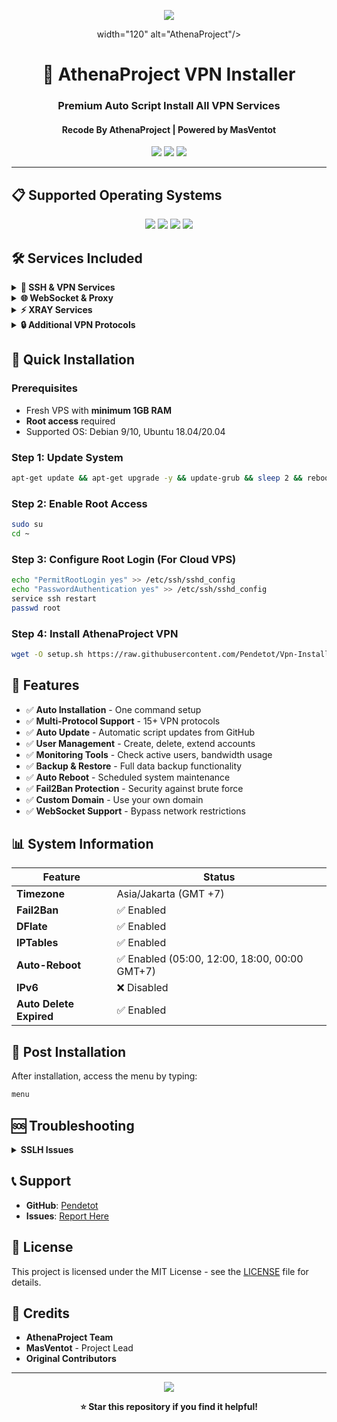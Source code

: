 <p align="center">
<img src="https://readme-typing-svg.herokuapp.com?color=%2336BCF7&center=true&vCenter=true&lines=A+T+H+E+N+A+P+R+O+J+E+C+T" />
</p>

<p align='center'>
width="120" alt="AthenaProject"/>
</p>

<h1 align="center">🚀 AthenaProject VPN Installer</h1>
<h3 align="center">Premium Auto Script Install All VPN Services</h3>
<h4 align="center">Recode By AthenaProject | Powered by MasVentot</h4>

<p align="center">
<img src="https://img.shields.io/badge/Version-2.0.0-blue.svg">
<img src="https://img.shields.io/badge/License-MIT-green.svg">
<img src="https://img.shields.io/badge/Platform-Linux-orange.svg">
</p>

---

## 📋 Supported Operating Systems

<p align="center">
<img src="https://img.shields.io/static/v1?style=for-the-badge&logo=debian&label=Debian%209&message=Stretch&color=purple">
<img src="https://img.shields.io/static/v1?style=for-the-badge&logo=debian&label=Debian%2010&message=Buster&color=purple">
<img src="https://img.shields.io/static/v1?style=for-the-badge&logo=ubuntu&label=Ubuntu%2018&message=LTS&color=red">
<img src="https://img.shields.io/static/v1?style=for-the-badge&logo=ubuntu&label=Ubuntu%2020&message=LTS&color=red">
</p>

## 🛠️ Services Included

<details>
<summary><b>🔐 SSH & VPN Services</b></summary>

- **SSH OpenSSH** - Port: 22, 2253
- **SSH Dropbear** - Port: 443, 109, 143, 1153  
- **OpenVPN** - TCP: 1194, UDP: 2200, SSL: 990
- **Stunnel5** - Port: 443, 445, 777
- **SSLH** - Multi-protocol support
- **BadVPN** - Port: 7100, 7200, 7300

</details>

<details>
<summary><b>🌐 WebSocket & Proxy</b></summary>

- **SSH WebSocket TLS** - Port: 443
- **SSH WebSocket HTTP** - Port: 8880  
- **OpenVPN WebSocket** - Port: 2086
- **SSH Over DNS (SlowDNS)** - All SSH Ports
- **OHP (Open HTTP Puncher)** - SSH: 8181, Dropbear: 8282, OpenVPN: 8383

</details>

<details>
<summary><b>⚡ XRAY Services</b></summary>

- **XRAY VMESS** - TLS: 8443, Non-TLS: 80
- **XRAY VLESS** - TLS: 8443, Non-TLS: 80  
- **XRAY TROJAN** - Port: 2083
- **XRAY VMESS gRPC** - Port: 1180, 3380
- **XRAY VLESS gRPC** - Port: 2280, 4480

</details>

<details>
<summary><b>🔒 Additional VPN Protocols</b></summary>

- **WireGuard** - Port: 7070
- **L2TP/IPSec VPN** - Port: 1701
- **PPTP VPN** - Port: 1732  
- **SSTP VPN** - Port: 444
- **Shadowsocks** - Various ports
- **ShadowsocksR** - Port: 1443-1543
- **Trojan Go** - Port: 2087

</details>

## 🚀 Quick Installation

### Prerequisites
- Fresh VPS with **minimum 1GB RAM**
- **Root access** required
- Supported OS: Debian 9/10, Ubuntu 18.04/20.04

### Step 1: Update System
```bash
apt-get update && apt-get upgrade -y && update-grub && sleep 2 && reboot
```

### Step 2: Enable Root Access
```bash
sudo su
cd ~
```

### Step 3: Configure Root Login (For Cloud VPS)
```bash
echo "PermitRootLogin yes" >> /etc/ssh/sshd_config
echo "PasswordAuthentication yes" >> /etc/ssh/sshd_config
service ssh restart
passwd root
```

### Step 4: Install AthenaProject VPN
```bash
wget -O setup.sh https://raw.githubusercontent.com/Pendetot/Vpn-Installer/main/setup.sh && chmod +x setup.sh && ./setup.sh
```

## 🎯 Features

- ✅ **Auto Installation** - One command setup
- ✅ **Multi-Protocol Support** - 15+ VPN protocols
- ✅ **Auto Update** - Automatic script updates from GitHub
- ✅ **User Management** - Create, delete, extend accounts
- ✅ **Monitoring Tools** - Check active users, bandwidth usage
- ✅ **Backup & Restore** - Full data backup functionality
- ✅ **Auto Reboot** - Scheduled system maintenance
- ✅ **Fail2Ban Protection** - Security against brute force
- ✅ **Custom Domain** - Use your own domain
- ✅ **WebSocket Support** - Bypass network restrictions

## 📊 System Information

| Feature | Status |
|---------|--------|
| **Timezone** | Asia/Jakarta (GMT +7) |
| **Fail2Ban** | ✅ Enabled |
| **DFlate** | ✅ Enabled |
| **IPTables** | ✅ Enabled |
| **Auto-Reboot** | ✅ Enabled (05:00, 12:00, 18:00, 00:00 GMT+7) |
| **IPv6** | ❌ Disabled |
| **Auto Delete Expired** | ✅ Enabled |

## 🔧 Post Installation

After installation, access the menu by typing:
```bash
menu
```

## 🆘 Troubleshooting

<details>
<summary><b>SSLH Issues</b></summary>

If SSLH service fails:
```bash
systemctl stop ws-tls
echo "sslh:x:109:114::/nonexistent:/usr/sbin/nologin" >> /etc/passwd
systemctl start sslh
systemctl start ws-tls
reboot
```

</details>

## 📞 Support

- **GitHub**: [Pendetot](https://github.com/Pendetot)
- **Issues**: [Report Here](https://github.com/Pendetot/Vpn-Installer/issues)

## 📄 License

This project is licensed under the MIT License - see the [LICENSE](LICENSE) file for details.

## 🙏 Credits

- **AthenaProject Team**
- **MasVentot** - Project Lead
- **Original Contributors**

---

<p align="center">
<img src="https://komarev.com/ghpvc/?username=Pendetot&color=blue">
</p>

<p align="center">
<b>⭐ Star this repository if you find it helpful!</b>
</p>
